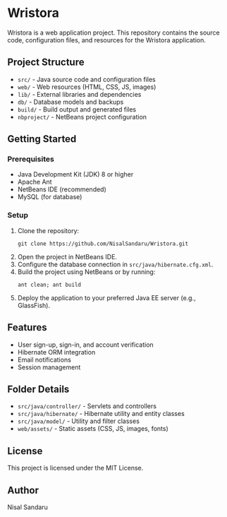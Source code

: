 # Wristora

Wristora is a web application project. This repository contains the source code, configuration files, and resources for the Wristora application.

## Project Structure

- `src/` - Java source code and configuration files
- `web/` - Web resources (HTML, CSS, JS, images)
- `lib/` - External libraries and dependencies
- `db/` - Database models and backups
- `build/` - Build output and generated files
- `nbproject/` - NetBeans project configuration

## Getting Started

### Prerequisites
- Java Development Kit (JDK) 8 or higher
- Apache Ant
- NetBeans IDE (recommended)
- MySQL (for database)

### Setup
1. Clone the repository:
   ```
   git clone https://github.com/NisalSandaru/Wristora.git
   ```
2. Open the project in NetBeans IDE.
3. Configure the database connection in `src/java/hibernate.cfg.xml`.
4. Build the project using NetBeans or by running:
   ```
   ant clean; ant build
   ```
5. Deploy the application to your preferred Java EE server (e.g., GlassFish).

## Features
- User sign-up, sign-in, and account verification
- Hibernate ORM integration
- Email notifications
- Session management

## Folder Details
- `src/java/controller/` - Servlets and controllers
- `src/java/hibernate/` - Hibernate utility and entity classes
- `src/java/model/` - Utility and filter classes
- `web/assets/` - Static assets (CSS, JS, images, fonts)

## License
This project is licensed under the MIT License.

## Author
Nisal Sandaru
